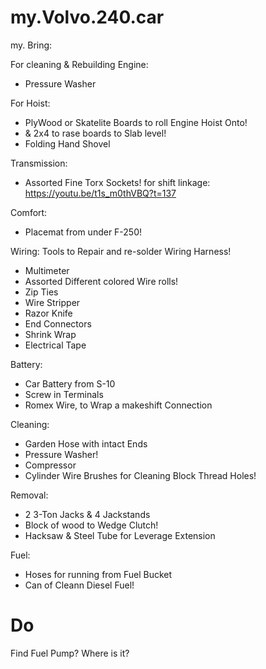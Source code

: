 # my.Volvo.240.car
my. Bring:

For cleaning & Rebuilding Engine:
- Pressure Washer

For Hoist:
- PlyWood or Skatelite Boards to roll Engine Hoist Onto!
- & 2x4 to rase boards to Slab level!
- Folding Hand Shovel

Transmission:
- Assorted Fine Torx Sockets! for shift linkage: https://youtu.be/t1s_m0thVBQ?t=137

Comfort:
- Placemat from under F-250!

Wiring: Tools to Repair and re-solder Wiring Harness!
- Multimeter
- Assorted Different colored Wire rolls!
- Zip Ties
- Wire Stripper
- Razor Knife
- End Connectors
- Shrink Wrap
- Electrical Tape

Battery:
- Car Battery from S-10
- Screw in Terminals
- Romex Wire, to Wrap a makeshift Connection

Cleaning:
- Garden Hose with intact Ends
- Pressure Washer!
- Compressor
- Cylinder Wire Brushes for Cleaning Block Thread Holes!

Removal:
- 2 3-Ton Jacks &amp; 4 Jackstands
- Block of wood to Wedge Clutch!
- Hacksaw & Steel Tube for Leverage Extension

Fuel:
- Hoses for running from Fuel Bucket
- Can of Cleann Diesel Fuel!

# Do
Find Fuel Pump? Where is it?
